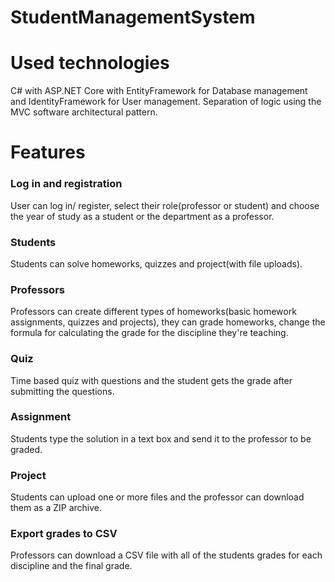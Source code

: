 # StudentManagementSystem
# Used technologies
C# with ASP.NET Core with EntityFramework for Database management and IdentityFramework for 
User management.
Separation of logic using the MVC software architectural pattern.

# Features

### Log in and registration
User can log in/ register, select their role(professor or student) and choose
the year of study as a student or the department as a professor.

### Students
Students can solve homeworks, quizzes and project(with file uploads).

### Professors
Professors can create different types of homeworks(basic homework assignments, quizzes and projects),
they can grade homeworks, change the formula for calculating the grade for the discipline they're teaching.

### Quiz
Time based quiz with questions and the student gets the grade after submitting the questions.

### Assignment
Students type the solution in a text box and send it to the professor to be graded.

### Project
Students can upload one or more files and the professor can download them as a ZIP archive.

### Export grades to CSV
Professors can download a CSV file with all of the students grades for each discipline and the final grade.

